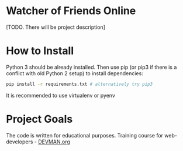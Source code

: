 # Watcher of Friends Online

[TODO. There will be project description]

# How to Install

Python 3 should be already installed. Then use pip (or pip3 if there is a conflict with old Python 2 setup) to install dependencies:

```bash
pip install -r requirements.txt # alternatively try pip3
```

It is recommended to use virtualenv or pyenv

# Project Goals

The code is written for educational purposes. Training course for web-developers - [DEVMAN.org](https://devman.org)
